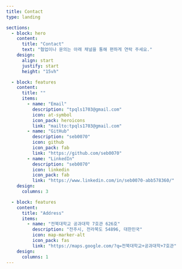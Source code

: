 ```yaml
---
title: Contact
type: landing

sections:
  - block: hero
    content:
      title: "Contact"
      text: "협업이나 문의는 아래 채널을 통해 편하게 연락 주세요."
    design:
      align: start
      justify: start
      height: "15vh"

  - block: features
    content:
      title: ""
      items:
        - name: "Email"
          description: "tpqls1703@gmail.com"
          icon: at-symbol
          icon_pack: heroicons
          link: "mailto:tpqls1703@gmail.com"
        - name: "GitHub"
          description: "seb0070"
          icon: github
          icon_pack: fab
          link: "https://github.com/seb0070"
        - name: "LinkedIn"
          description: "seb0070"
          icon: linkedin
          icon_pack: fab
          link: "https://www.linkedin.com/in/seb0070-abb578360/"
    design:
      columns: 3

  - block: features
    content:
      title: "Address"
      items:
        - name: "전북대학교 공과대학 7호관 626호"
          description: "전주시, 전라북도 54896, 대한민국"
          icon: map-marker-alt
          icon_pack: fas
          link: "https://maps.google.com/?q=전북대학교+공과대학+7호관"
    design:
      columns: 1
---
```

